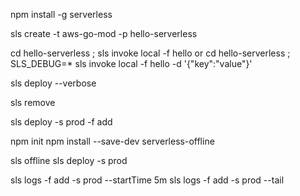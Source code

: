 npm install -g serverless

sls create -t aws-go-mod -p hello-serverless

cd hello-serverless ; sls invoke local -f hello
or
cd hello-serverless ; SLS_DEBUG=* sls invoke local -f hello -d '{\"key\":\"value\"}'

sls deploy --verbose

sls remove

sls deploy -s prod -f add

npm init
npm install --save-dev serverless-offline

sls offline
sls deploy -s prod

sls logs -f add -s prod --startTime 5m
sls logs -f add -s prod --tail